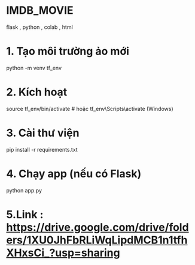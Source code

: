 # IMDB_MOVIE
flask , python , colab , html 

# 1. Tạo môi trường ảo mới
python -m venv tf_env

# 2. Kích hoạt
source tf_env/bin/activate    # hoặc tf_env\Scripts\activate (Windows)

# 3. Cài thư viện
pip install -r requirements.txt

# 4. Chạy app (nếu có Flask)
python app.py
# 5.Link : https://drive.google.com/drive/folders/1XU0JhFbRLiWqLipdMCB1n1tfhXHxsCi_?usp=sharing
